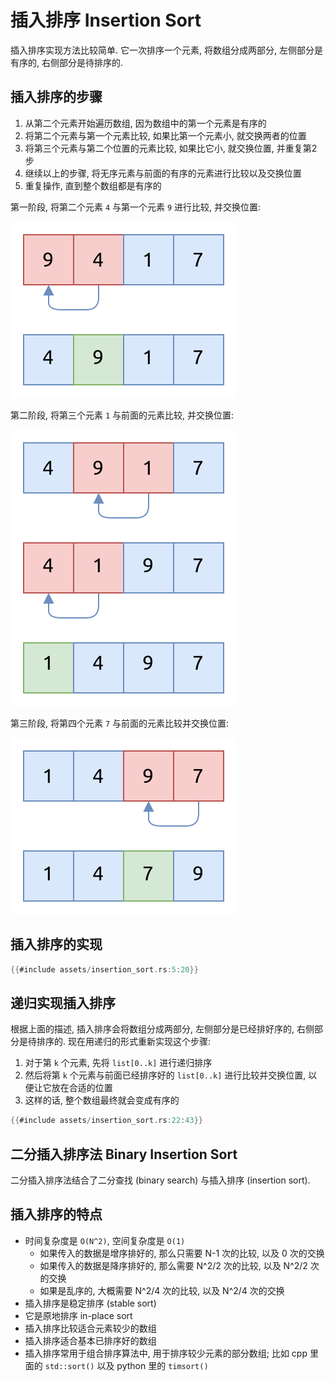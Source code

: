# 插入排序 Insertion Sort

插入排序实现方法比较简单.
它一次排序一个元素, 将数组分成两部分, 左侧部分是有序的, 右侧部分是待排序的.

## 插入排序的步骤

1. 从第二个元素开始遍历数组, 因为数组中的第一个元素是有序的
2. 将第二个元素与第一个元素比较, 如果比第一个元素小, 就交换两者的位置
3. 将第三个元素与第二个位置的元素比较, 如果比它小, 就交换位置, 并重复第2步
4. 继续以上的步骤, 将无序元素与前面的有序的元素进行比较以及交换位置
5. 重复操作, 直到整个数组都是有序的

第一阶段, 将第二个元素 `4` 与第一个元素 `9` 进行比较, 并交换位置:

![insertion sort pass 1](assets/insertion-sort-pass1.svg)

第二阶段, 将第三个元素 `1` 与前面的元素比较, 并交换位置:

![insertion sort pass 2](assets/insertion-sort-pass2.svg)

第三阶段, 将第四个元素 `7` 与前面的元素比较并交换位置:

![insertion sort pass 3](assets/insertion-sort-pass3.svg)

## 插入排序的实现

```rust
{{#include assets/insertion_sort.rs:5:20}}
```

## 递归实现插入排序

根据上面的描述, 插入排序会将数组分成两部分, 左侧部分是已经排好序的, 右侧部分是待排序的.
现在用递归的形式重新实现这个步骤:

1. 对于第 `k` 个元素, 先将 `list[0..k]` 进行递归排序
2. 然后将第 `k` 个元素与前面已经排序好的 `list[0..k]` 进行比较并交换位置, 以便让它放在合适的位置
3. 这样的话, 整个数组最终就会变成有序的

```rust
{{#include assets/insertion_sort.rs:22:43}}
```

## 二分插入排序法 Binary Insertion Sort

二分插入排序法结合了二分查找 (binary search) 与插入排序 (insertion sort).

## 插入排序的特点

- 时间复杂度是 `O(N^2)`, 空间复杂度是 `O(1)`
    - 如果传入的数据是增序排好的, 那么只需要 N-1 次的比较, 以及 0 次的交换
    - 如果传入的数据是降序排好的, 那么需要 N^2/2 次的比较, 以及 N^2/2 次的交换
    - 如果是乱序的, 大概需要 N^2/4 次的比较, 以及 N^2/4 次的交换
- 插入排序是稳定排序 (stable sort)
- 它是原地排序 in-place sort
- 插入排序比较适合元素较少的数组
- 插入排序适合基本已排序好的数组
- 插入排序常用于组合排序算法中, 用于排序较少元素的部分数组; 比如 cpp 里面的 `std::sort()` 以及 python
  里的 `timsort()`